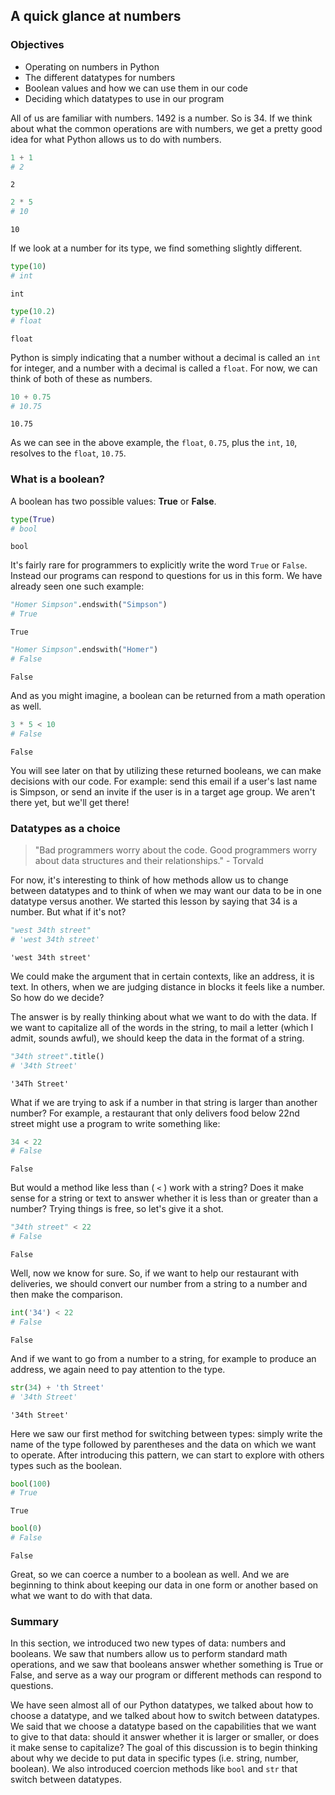 
## A quick glance at numbers

### Objectives
* Operating on numbers in Python
* The different datatypes for numbers
* Boolean values and how we can use them in our code
* Deciding which datatypes to use in our program

All of us are familiar with numbers.  1492 is a number.  So is 34.  If we think about what the common operations are with numbers, we get a pretty good idea for what Python allows us to do with numbers.


```python
1 + 1
# 2
```




    2




```python
2 * 5
# 10
```




    10



If we look at a number for its type, we find something slightly different.


```python
type(10)
# int
```




    int




```python
type(10.2)
# float
```




    float



Python is simply indicating that a number without a decimal is called an `int` for integer, and a number with a decimal is called a `float`. For now, we can think of both of these as numbers.


```python
10 + 0.75
# 10.75
```




    10.75



As we can see in the above example, the `float`, `0.75`, plus the `int`, `10`, resolves to the `float`, `10.75`. 

### What is a boolean?

A boolean has two possible values: **True** or **False**.


```python
type(True)
# bool
```




    bool



It's fairly rare for programmers to explicitly write the word `True` or `False`.  Instead our programs can respond to questions for us in this form.  We have already seen one such example:


```python
"Homer Simpson".endswith("Simpson")
# True
```




    True




```python
"Homer Simpson".endswith("Homer")
# False
```




    False



And as you might imagine, a boolean can be returned from a math operation as well.


```python
3 * 5 < 10
# False
```




    False



You will see later on that by utilizing these returned booleans, we can make decisions with our code. For example: send this email if a user's last name is Simpson, or send an invite if the user is in a target age group. We aren't there yet, but we'll get there!

### Datatypes as a choice

> "Bad programmers worry about the code. Good programmers worry about data structures and their relationships." - Torvald 

For now, it's interesting to think of how methods allow us to change between datatypes and to think of when we may want our data to be in one datatype versus another.  We started this lesson by saying that 34 is a number.  But what if it's not?


```python
"west 34th street"
# 'west 34th street'
```




    'west 34th street'



We could make the argument that in certain contexts, like an address, it is text.  In others, when we are judging distance in blocks it feels like a number.  So how do we decide?  

The answer is by really thinking about what we want to do with the data.  If we want to capitalize all of the words in the string, to mail a letter (which I admit, sounds awful), we should keep the data in the format of a string.


```python
"34th street".title()
# '34th Street'
```




    '34Th Street'



What if we are trying to ask if a number in that string is larger than another number?  For example, a restaurant that only delivers food below 22nd street might use a program to write something like: 


```python
34 < 22
# False
```




    False



But would a method like less than ( `<` ) work with a string? Does it make sense for a string or text to answer whether it is less than or greater than a number? Trying things is free, so let's give it a shot.


```python
"34th street" < 22
# False
```




    False



Well, now we know for sure.  So, if we want to help our restaurant with deliveries, we should convert our number from a string to a number and then make the comparison.


```python
int('34') < 22
# False
```




    False



And if we want to go from a number to a string, for example to produce an address, we again need to pay attention to the type.


```python
str(34) + 'th Street'
# '34th Street'
```




    '34th Street'



Here we saw our first method for switching between types: simply write the name of the type followed by parentheses and the data on which we want to operate. After introducing this pattern, we can start to explore with others types such as the boolean.


```python
bool(100)
# True
```




    True




```python
bool(0)
# False
```




    False



Great, so we can coerce a number to a boolean as well.  And we are beginning to think about keeping our data in one form or another based on what we want to do with that data.    

### Summary

In this section, we introduced two new types of data: numbers and booleans. We saw that numbers allow us to perform standard math operations, and we saw that booleans answer whether something is True or False, and serve as a way our program or different methods can respond to questions.

We have seen almost all of our Python datatypes, we talked about how to choose a datatype, and we talked about how to switch between datatypes.  We said that we choose a datatype based on the capabilities that we want to give to that data: should it answer whether it is larger or smaller, or does it make sense to capitalize? The goal of this discussion is to begin thinking about why we decide to put data in specific types (i.e. string, number, boolean). We also introduced coercion methods like `bool` and `str` that switch between datatypes. 
